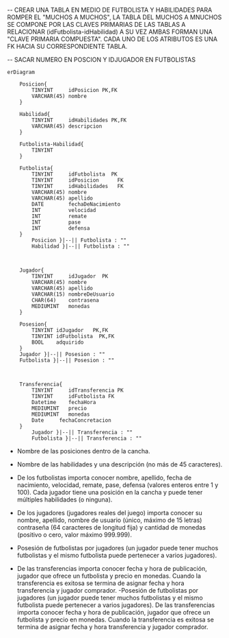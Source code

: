 -- CREAR UNA TABLA EN MEDIO DE FUTBOLISTA Y HABILIDADES PARA ROMPER EL "MUCHOS A MUCHOS", LA TABLA DEL MUCHOS A MNUCHOS SE COMPONE POR LAS CLAVES PRIMARIAS DE LAS TABLAS A RELACIONAR (idFutbolista-idHabilidad) A SU VEZ AMBAS FORMAN UNA "CLAVE PRIMARIA COMPUESTA". CADA UNO DE LOS ATRIBUTOS ES UNA FK HACIA SU CORRESPONDIENTE TABLA.

-- SACAR NUMERO EN POSCION Y IDJUGADOR EN FUTBOLISTAS

```mermaid
erDiagram

    Posicion{
        TINYINT     idPosicion PK,FK
        VARCHAR(45) nombre     
    }

    Habilidad{
        TINYINT     idHabilidades PK,FK
        VARCHAR(45) descripcion
    }

    Futbolista-Habilidad{
        TINYINT 
    }

    Futbolista{
        TINYINT     idFutbolista  PK
        TINYINT     idPosicion      FK
        TINYINT     idHabilidades   FK
        VARCHAR(45) nombre 
        VARCHAR(45) apellido            
        DATE        fechaDeNacimiento    
        INT         velocidad        
        INT         remate              
        INT         pase                 
        INT         defensa              
    }
        Posicion }|--|| Futbolista : "" 
        Habilidad }|--|| Futbolista : ""
        

   
    Jugador{
        TINYINT     idJugador  PK
        VARCHAR(45) nombre
        VARCHAR(45) apellido
        VARCHAR(15) nombreDeUsuario
        CHAR(64)    contrasena
        MEDIUMINT   monedas
    }

    Posesion{
        TINYINT idJugador   PK,FK
        TINYINT idFutbolista  PK,FK
        BOOL    adquirido
    }
    Jugador }|--|| Posesion : ""
    Futbolista }|--|| Posesion : ""
    
    

    Transferencia{
        TINYINT     idTransferencia PK
        TINYINT     idFutbolista FK
        Datetime    fechaHora
        MEDIUMINT   precio
        MEDIUMINT   monedas
        Date     fechaConcretacion 
    }
        Jugador }|--|| Transferencia : ""
        Futbolista }|--|| Transferencia : ""

```


- Nombre de las posiciones dentro de la cancha.

- Nombre de las habilidades y una descripción (no más de 45        caracteres).

- De los futbolistas importa conocer nombre, apellido, fecha de nacimiento, velocidad, remate, pase, defensa (valores enteros entre 1 y 100). Cada jugador tiene una posición en la cancha y puede tener múltiples habilidades (o ninguna).

- De los jugadores (jugadores reales del juego) importa conocer su nombre, apellido, nombre de usuario (único, máximo de 15 letras) contraseña (64 caracteres de longitud fija) y cantidad de monedas (positivo o cero, valor máximo 999.999). 

- Posesión de futbolistas por jugadores (un jugador puede tener muchos futbolistas y el mismo futbolista puede pertenecer a varios jugadores).

- De las transferencias importa conocer fecha y hora de publicación, jugador que ofrece un futbolista y precio en monedas. Cuando la transferencia es exitosa se termina de asignar fecha y hora transferencia y jugador comprador.
-Posesión de futbolistas por jugadores (un jugador puede tener muchos futbolistas y el mismo futbolista puede pertenecer a varios jugadores).
De las transferencias importa conocer fecha y hora de publicación, jugador que ofrece un futbolista y precio en monedas. Cuando la transferencia es exitosa se termina de asignar fecha y hora transferencia y jugador comprador.
